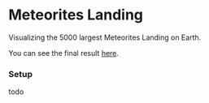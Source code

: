 # Meteorites Landing


Visualizing the 5000 largest Meteorites Landing on Earth.

You can see the final result [here](https://cvalenzuela.github.io/Mappa/tutorials/meteorites/).

### Setup

todo
